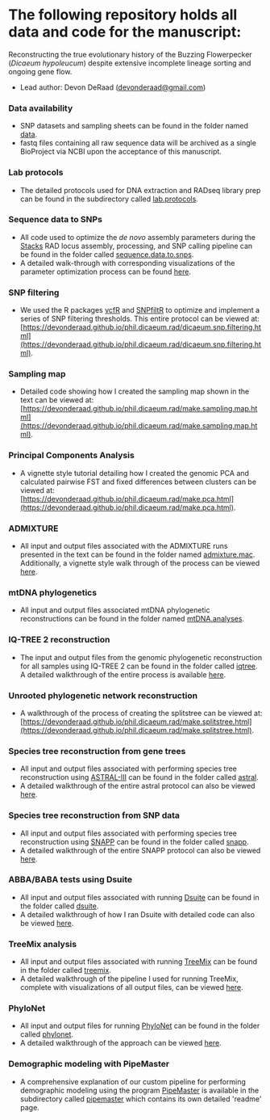 # The following repository holds all data and code for the manuscript:
Reconstructing the true evolutionary history of the Buzzing Flowerpecker (*Dicaeum hypoleucum*) despite extensive incomplete lineage sorting and ongoing gene flow.
- Lead author: Devon DeRaad (devonderaad@gmail.com)

### Data availability
* SNP datasets and sampling sheets can be found in the folder named [data](https://github.com/DevonDeRaad/phil.dicaeum.rad/tree/main/data).
* fastq files containing all raw sequence data will be archived as a single BioProject via NCBI upon the acceptance of this manuscript.

### Lab protocols
* The detailed protocols used for DNA extraction and RADseq library prep can be found in the subdirectory called [lab.protocols](https://github.com/DevonDeRaad/phil.dicaeum.rad/tree/main/lab.protocols).

### Sequence data to SNPs
* All code used to optimize the *de novo* assembly parameters during the [Stacks](https://catchenlab.life.illinois.edu/stacks/) RAD locus assembly, processing, and SNP calling pipeline can be found in the folder called [sequence.data.to.snps](https://github.com/DevonDeRaad/phil.dicaeum.rad/tree/main/sequence.data.to.snps).
* A detailed walk-through with corresponding visualizations of the parameter optimization process can be found [here](https://devonderaad.github.io/phil.dicaeum.rad/sequence.data.to.snps/optimize.denovo.diacaeum.assembly.html).

### SNP filtering
* We used the R packages [vcfR](https://knausb.github.io/vcfR_documentation/) and [SNPfiltR](https://devonderaad.github.io/SNPfiltR/) to optimize and implement a series of SNP filtering thresholds. This entire protocol can be viewed at: [https://devonderaad.github.io/phil.dicaeum.rad/dicaeum.snp.filtering.html](https://devonderaad.github.io/phil.dicaeum.rad/dicaeum.snp.filtering.html).

### Sampling map
* Detailed code showing how I created the sampling map shown in the text can be viewed at: [https://devonderaad.github.io/phil.dicaeum.rad/make.sampling.map.html](https://devonderaad.github.io/phil.dicaeum.rad/make.sampling.map.html).

### Principal Components Analysis
* A vignette style tutorial detailing how I created the genomic PCA and calculated pairwise FST and fixed differences between clusters can be viewed at: [https://devonderaad.github.io/phil.dicaeum.rad/make.pca.html](https://devonderaad.github.io/phil.dicaeum.rad/make.pca.html).

### ADMIXTURE
* All input and output files associated with the ADMIXTURE runs presented in the text can be found in the folder named [admixture.mac](https://github.com/DevonDeRaad/phil.dicaeum.rad/tree/main/admixture.mac). Additionally, a vignette style walk through of the process can be viewed [here](https://devonderaad.github.io/phil.dicaeum.rad/admixture.mac/run.admixture.html).

### mtDNA phylogenetics
* All input and output files associated mtDNA phylogenetic reconstructions can be found in the folder named [mtDNA.analyses](https://github.com/DevonDeRaad/phil.dicaeum.rad/tree/main/mtDNA.analyses).

### IQ-TREE 2 reconstruction
* The input and output files from the genomic phylogenetic reconstruction for all samples using IQ-TREE 2 can be found in the folder called [iqtree](https://github.com/DevonDeRaad/phil.dicaeum.rad/tree/main/iqtree). A detailed walkthrough of the entire process is available [here](https://devonderaad.github.io/phil.dicaeum.rad/iqtree/run.iqtree.html).

### Unrooted phylogenetic network reconstruction
* A walkthrough of the process of creating the splitstree can be viewed at: [https://devonderaad.github.io/phil.dicaeum.rad/make.splitstree.html](https://devonderaad.github.io/phil.dicaeum.rad/make.splitstree.html).

### Species tree reconstruction from gene trees
* All input and output files associated with performing species tree reconstruction using [ASTRAL-III](https://github.com/smirarab/ASTRAL) can be found in the folder called [astral](https://github.com/DevonDeRaad/phil.dicaeum.rad/tree/main/astral).
* A detailed walkthrough of the entire astral protocol can also be viewed [here](https://devonderaad.github.io/phil.dicaeum.rad/astral/run.astral.html).

### Species tree reconstruction from SNP data
* All input and output files associated with performing species tree reconstruction using [SNAPP](https://www.beast2.org/snapp/) can be found in the folder called [snapp](https://github.com/DevonDeRaad/phil.dicaeum.rad/tree/main/snapp).
* A detailed walkthrough of the entire SNAPP protocol can also be viewed [here](https://devonderaad.github.io/phil.dicaeum.rad/snapp/run.snapp.html).

### ABBA/BABA tests using Dsuite
* All input and output files associated with running [Dsuite](https://github.com/millanek/Dsuite) can be found in the folder called [dsuite](https://github.com/DevonDeRaad/phil.dicaeum.rad/tree/main/dsuite).
* A detailed walkthrough of how I ran Dsuite with detailed code can also be viewed [here](https://devonderaad.github.io/phil.dicaeum.rad/dsuite/run.dsuite.html).

### TreeMix analysis
* All input and output files associated with running [TreeMix](https://speciationgenomics.github.io/Treemix) can be found in the folder called [treemix](https://github.com/DevonDeRaad/phil.dicaeum.rad/tree/main/treemix).
* A detailed walkthrough of the pipeline I used for running TreeMix, complete with visualizations of all output files, can be viewed [here](https://devonderaad.github.io/phil.dicaeum.rad/run.treemix.html).

### PhyloNet
* All input and output files for running [PhyloNet](https://phylogenomics.rice.edu/html/phylonet.html) can be found in the folder called [phylonet](https://github.com/DevonDeRaad/phil.dicaeum.rad/tree/main/phylonet).
* A detailed walkthrough of the approach can be viewed [here](https://devonderaad.github.io/phil.dicaeum.rad/phylonet/runPhyloNet.html).

### Demographic modeling with PipeMaster
* A comprehensive explanation of our custom pipeline for performing demographic modeling using the program [PipeMaster](https://github.com/gehara/PipeMaster) is available in the subdirectory called [pipemaster](https://github.com/DevonDeRaad/phil.dicaeum.rad/tree/main/pipemaster) which contains its own detailed 'readme' page.
